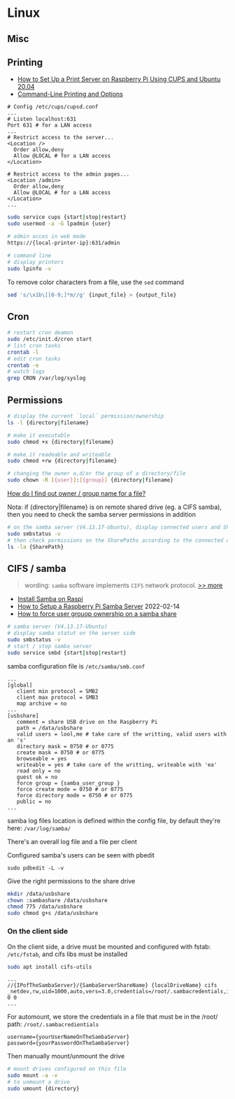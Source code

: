 # Linux

## Misc

## Printing

- [How to Set Up a Print Server on Raspberry Pi Using CUPS and Ubuntu 20.04](https://medium.com/@liviu.ciulinaru/how-to-set-up-a-print-server-on-raspberry-pi-using-cups-and-ubuntu-20-04-132c83e3c2b0)
- [Command-Line Printing and Options](https://www.cups.org/doc/options.html)

```text
# Config /etc/cups/cupsd.conf
...
# Listen localhost:631
Port 631 # for a LAN access
...
# Restrict access to the server...
<Location />
  Order allow,deny
  Allow @LOCAL # for a LAN access
</Location>

# Restrict access to the admin pages...
<Location /admin>
  Order allow,deny
  Allow @LOCAL # for a LAN access
</Location>
...
```

```bash
sudo service cups {start|stop|restart}
sudo usermod -a -G lpadmin {user}

# admin acces in web mode
https://{local-printer-ip}:631/admin

# command line
# display printers
sudo lpinfo -v 

```

To remove color characters from a file, use the `sed` command

``` bash
sed 's/\x1b\[[0-9;]*m//g' {input_file} > {output_file}
```

## Cron

```bash
# restart cron deamon
sudo /etc/init.d/cron start
# list cron tasks
crontab -l
# edit cron tasks
crontab -e
# watch logs
grep CRON /var/log/syslog
```

## Permissions

```bash
# display the current `local` permission/ownership
ls -l {directory|filename}

# make it executable
sudo chmod +x {directory|filename}

# make it readeable and writeable
sudo chmod +rw {directory|filename}

# changing the owner a,d/or the group of a directory/file
sudo chown -R [{user}]:[{group}] {directory|filename}
```

[How do I find out owner / group name for a file?](https://www.cyberciti.biz/faq/unix-linux-find-file-owner-name/)

Nota: if {directory|filename} is on remote shared drive (eg. a CIFS samba), then you need to check the samba server permissions in addition

```bash
# on the samba server (V4.13.17-Ubuntu), display connected users and SharePaths
sudo smbstatus -v
# then check permissions on the SharePaths according to the connected user
ls -la {SharePath}
```

## CIFS / samba 

> wording: `samba` software implements `CIFS` network protocol. [>> more](https://unix.stackexchange.com/questions/34742/cifs-vs-samba-what-are-the-differences)

- [Install Samba on Raspi](https://www.inpact-hardware.com/article/1013/transformez-votre-raspberry-pi-4-en-nas)
- [How to Setup a Raspberry Pi Samba Server](https://pimylifeup.com/raspberry-pi-samba/) 2022-02-14
- [How to force user grouop ownership on a samba share](https://www.thegeekdiary.com/how-to-force-user-group-ownership-of-files-on-a-samba-share/)

```bash
# samba server (V4.13.17-Ubuntu)
# display samba statut on the server side
sudo smbstatus -v
# start / stop samba server
sudo service smbd {start|stop|restart}
```

samba configuration file is `/etc/samba/smb.conf`

```
...
[global]
   client min protocol = SMB2
   client max protocol = SMB3
   map archive = no
...
[usbshare]
   comment = share USB drive on the Raspberry Pi
   path = /data/usbshare
   valid users = lool,me # take care of the writting, valid users with an 's'
   directory mask = 0750 # or 0775
   create mask = 0750 # or 0775
   browseable = yes
   writeable = yes # take care of the writting, writeable with 'ea'
   read only = no
   guest ok = no
   force group = {samba_user_group }
   force create mode = 0750 # or 0775
   force directory mode = 0750 # or 0775
   public = no
...
```

samba log files location is defined within the config file, by default they're here: `/var/log/samba/`

There's an overall log file and a file per client 

Configured samba's users can be seen with pbedit
```
sudo pdbedit -L -v
```

Give the right permissions to the share drive

```bash
mkdir /data/usbshare
chown :sambashare /data/usbshare
chmod 775 /data/usbshare
sudo chmod g+s /data/usbshare
```
### On the client side

On the client side, a drive must be mounted and configured with fstab: `/etc/fstab`, and cifs libs must be installed

```bash
sudo apt install cifs-utils
```

```text
...
//{IPofTheSambaServer}/{SambaServerShareName} {localDriveName} cifs _netdev,rw,uid=1000,auto,vers=3.0,credentials=/root/.sambacredentials,iocharset=utf8,file_mode=0774,dir_mode=0775 0 0
...
```

For automount, we store the credentials in a file that must be in the /root/ path: `/root/.sambacredientials`

```text
username={yourUserNameOnTheSambaServer}
password={yourPasswordOnTheSambaServer}
```
Then manually mount/unmount the drive

```bash
# mount drives configured on this file
sudo mount -a -v
# to unmount a drive
sudo umount {directory}
```
